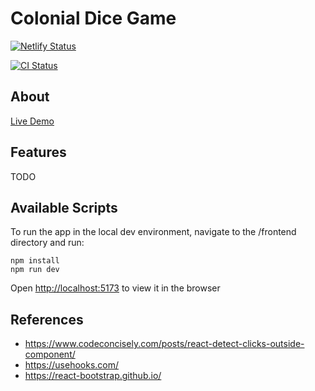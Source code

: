 # Colonial Dice Game

[![Netlify Status](https://api.netlify.com/api/v1/badges/46683f09-d9c3-44a8-ac63-036e9b52b845/deploy-status)](https://app.netlify.com/projects/colonial-dice-game/deploys)

[![CI Status](https://github.com/tyleryip/colonial-dice-game/actions/workflows/ci.yaml/badge.svg?branch=main)](https://github.com/tyleryip/colonial-dice-game/actions/workflows/ci.yaml)

## About

[Live Demo](https://colonial-dice-game.netlify.app/)

## Features

TODO

## Available Scripts

To run the app in the local dev environment, navigate to the /frontend directory and run:

```
npm install
npm run dev
```

Open [http://localhost:5173](http://localhost:5173) to view it in the browser

## References

- https://www.codeconcisely.com/posts/react-detect-clicks-outside-component/
- https://usehooks.com/
- https://react-bootstrap.github.io/